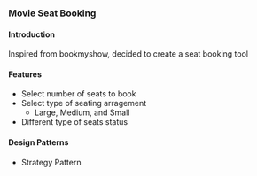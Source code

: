 ### Movie Seat Booking

#### Introduction
Inspired from bookmyshow, decided to create a seat booking tool

#### Features
* Select number of seats to book
* Select type of seating arragement
  - Large, Medium, and Small
* Different type of seats status

#### Design Patterns
* Strategy Pattern